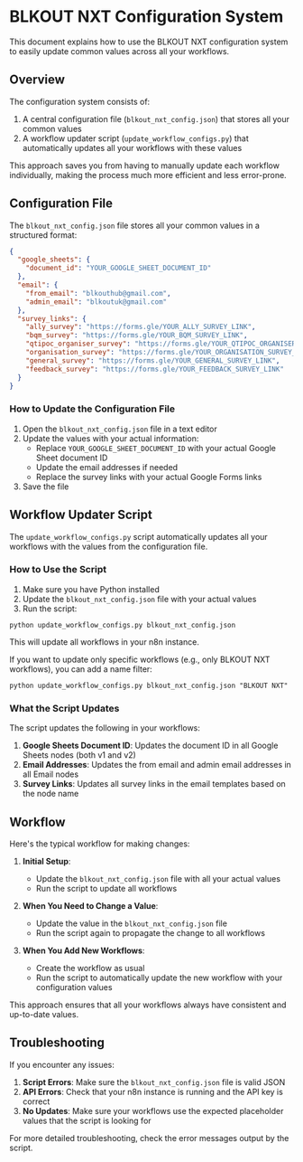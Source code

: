 # BLKOUT NXT Configuration System

This document explains how to use the BLKOUT NXT configuration system to easily update common values across all your workflows.

## Overview

The configuration system consists of:

1. A central configuration file (`blkout_nxt_config.json`) that stores all your common values
2. A workflow updater script (`update_workflow_configs.py`) that automatically updates all your workflows with these values

This approach saves you from having to manually update each workflow individually, making the process much more efficient and less error-prone.

## Configuration File

The `blkout_nxt_config.json` file stores all your common values in a structured format:

```json
{
  "google_sheets": {
    "document_id": "YOUR_GOOGLE_SHEET_DOCUMENT_ID"
  },
  "email": {
    "from_email": "blkouthub@gmail.com",
    "admin_email": "blkoutuk@gmail.com"
  },
  "survey_links": {
    "ally_survey": "https://forms.gle/YOUR_ALLY_SURVEY_LINK",
    "bqm_survey": "https://forms.gle/YOUR_BQM_SURVEY_LINK",
    "qtipoc_organiser_survey": "https://forms.gle/YOUR_QTIPOC_ORGANISER_SURVEY_LINK",
    "organisation_survey": "https://forms.gle/YOUR_ORGANISATION_SURVEY_LINK",
    "general_survey": "https://forms.gle/YOUR_GENERAL_SURVEY_LINK",
    "feedback_survey": "https://forms.gle/YOUR_FEEDBACK_SURVEY_LINK"
  }
}
```

### How to Update the Configuration File

1. Open the `blkout_nxt_config.json` file in a text editor
2. Update the values with your actual information:
   - Replace `YOUR_GOOGLE_SHEET_DOCUMENT_ID` with your actual Google Sheet document ID
   - Update the email addresses if needed
   - Replace the survey links with your actual Google Forms links
3. Save the file

## Workflow Updater Script

The `update_workflow_configs.py` script automatically updates all your workflows with the values from the configuration file.

### How to Use the Script

1. Make sure you have Python installed
2. Update the `blkout_nxt_config.json` file with your actual values
3. Run the script:

```
python update_workflow_configs.py blkout_nxt_config.json
```

This will update all workflows in your n8n instance.

If you want to update only specific workflows (e.g., only BLKOUT NXT workflows), you can add a name filter:

```
python update_workflow_configs.py blkout_nxt_config.json "BLKOUT NXT"
```

### What the Script Updates

The script updates the following in your workflows:

1. **Google Sheets Document ID**: Updates the document ID in all Google Sheets nodes (both v1 and v2)
2. **Email Addresses**: Updates the from email and admin email addresses in all Email nodes
3. **Survey Links**: Updates all survey links in the email templates based on the node name

## Workflow

Here's the typical workflow for making changes:

1. **Initial Setup**:
   - Update the `blkout_nxt_config.json` file with all your actual values
   - Run the script to update all workflows

2. **When You Need to Change a Value**:
   - Update the value in the `blkout_nxt_config.json` file
   - Run the script again to propagate the change to all workflows

3. **When You Add New Workflows**:
   - Create the workflow as usual
   - Run the script to automatically update the new workflow with your configuration values

This approach ensures that all your workflows always have consistent and up-to-date values.

## Troubleshooting

If you encounter any issues:

1. **Script Errors**: Make sure the `blkout_nxt_config.json` file is valid JSON
2. **API Errors**: Check that your n8n instance is running and the API key is correct
3. **No Updates**: Make sure your workflows use the expected placeholder values that the script is looking for

For more detailed troubleshooting, check the error messages output by the script.
